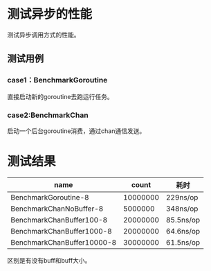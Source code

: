 # 测试异步的性能

测试异步调用方式的性能。

## 测试用例
### case1：BenchmarkGoroutine
直接启动新的goroutine去跑运行任务。

### case2:BenchmarkChan
启动一个后台goroutine消费，通过chan通信发送。

# 测试结果

| name | count | 耗时 |
| --- | ---- | ---- |
| BenchmarkGoroutine-8 | 10000000 | 229ns/op |
| BenchmarkChanNoBuffer-8 | 5000000 | 348ns/op |
| BenchmarkChanBuffer100-8 | 20000000 | 85.5ns/op |
| BenchmarkChanBuffer1000-8 | 20000000 | 64.6ns/op |
| BenchmarkChanBuffer10000-8 | 30000000 | 61.5ns/op |

区别是有没有buff和buff大小。